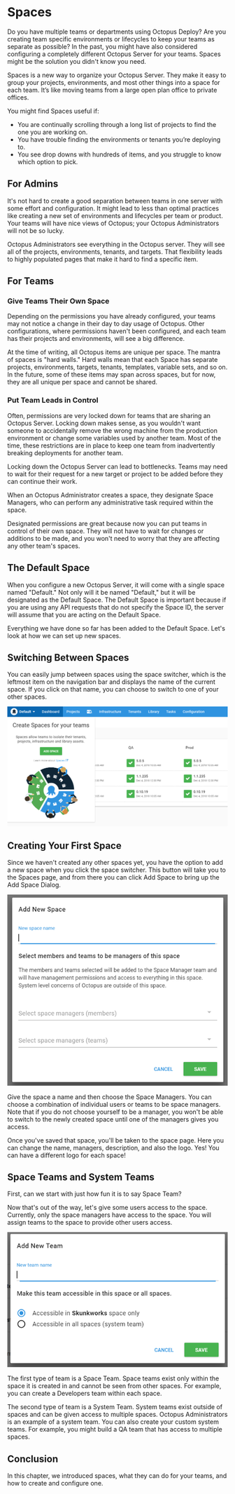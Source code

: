 # Spaces

Do you have multiple teams or departments using Octopus Deploy? Are you creating team specific environments or lifecycles to keep your teams as separate as possible? In the past, you might have also considered configuring a completely different Octopus Server for your teams. Spaces might be the solution you didn't know you need.

Spaces is a new way to organize your Octopus Server. They make it easy to group your projects, environments, and most other things into a space for each team. It’s like moving teams from a large open plan office to private offices.

You might find Spaces useful if:

- You are continually scrolling through a long list of projects to find the one you are working on.
- You have trouble finding the environments or tenants you’re deploying to.
- You see drop downs with hundreds of items, and you struggle to know which option to pick.

## For Admins

It's not hard to create a good separation between teams in one server with some effort and configuration. It might lead to less than optimal practices like creating a new set of environments and lifecycles per team or product. Your teams will have nice views of Octopus; your Octopus Administrators will not be so lucky.

Octopus Administrators see everything in the Octopus server. They will see all of the projects, environments, tenants, and targets. That flexibility leads to highly populated pages that make it hard to find a specific item.

## For Teams

### Give Teams Their Own Space

Depending on the permissions you have already configured, your teams may not notice a change in their day to day usage of Octopus. Other configurations, where permissions haven't been configured, and each team has their projects and environments, will see a big difference.  

At the time of writing, all Octopus items are unique per space. The mantra of spaces is "hard walls."  Hard walls mean that each Space has separate projects, environments, targets, tenants, templates, variable sets, and so on. In the future, some of these items may span across spaces, but for now, they are all unique per space and cannot be shared.

### Put Team Leads in Control

Often, permissions are very locked down for teams that are sharing an Octopus Server.  Locking down makes sense, as you wouldn't want someone to accidentally remove the wrong machine from the production environment or change some variables used by another team. Most of the time, these restrictions are in place to keep one team from inadvertently breaking deployments for another team.

Locking down the Octopus Server can lead to bottlenecks.  Teams may need to wait for their request for a new target or project to be added before they can continue their work.

When an Octopus Administrator creates a space, they designate Space Managers, who can perform any administrative task required within the space.

Designated permissions are great because now you can put teams in control of their own space. They will not have to wait for changes or additions to be made, and you won't need to worry that they are affecting any other team's spaces.

## The Default Space

When you configure a new Octopus Server, it will come with a single space named "Default." Not only will it be named "Default," but it will be designated as the Default Space. The Default Space is important because if you are using any API requests that do not specify the Space ID, the server will assume that you are acting on the Default Space.

Everything we have done so far has been added to the Default Space. Let's look at how we can set up new spaces.

## Switching Between Spaces

You can easily jump between spaces using the space switcher, which is the leftmost item on the navigation bar and displays the name of the current space. If you click on that name, you can choose to switch to one of your other spaces.

![](images/spaces-add-space.png)

## Creating Your First Space

Since we haven't created any other spaces yet, you have the option to add a new space when you click the space switcher. This button will take you to the Spaces page, and from there you can click Add Space to bring up the Add Space Dialog.

![](images/spaces-add-space-dialog.png)

Give the space a name and then choose the Space Managers. You can choose a combination of individual users or teams to be space managers. Note that if you do not choose yourself to be a manager, you won't be able to switch to the newly created space until one of the managers gives you access.

Once you've saved that space, you'll be taken to the space page. Here you can change the name, managers, description, and also the logo. Yes! You can have a different logo for each space!

## Space Teams and System Teams

First, can we start with just how fun it is to say Space Team?

Now that's out of the way, let's give some users access to the space. Currently, only the space managers have access to the space. You will assign teams to the space to provide other users access.

![](images/spaces-add-team.png)

The first type of team is a Space Team. Space teams exist only within the space it is created in and cannot be seen from other spaces. For example, you can create a Developers team within each space.

The second type of team is a System Team. System teams exist outside of spaces and can be given access to multiple spaces. Octopus Administrators is an example of a system team. You can also create your custom system teams. For example, you might build a QA team that has access to multiple spaces.

## Conclusion

In this chapter, we introduced spaces, what they can do for your teams, and how to create and configure one.
